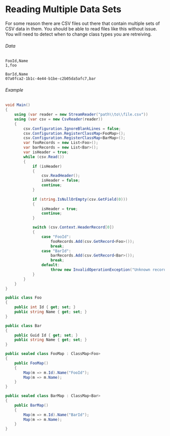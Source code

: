 # Reading Multiple Data Sets

For some reason there are CSV files out there that contain multiple sets of CSV data in them. You should be able to read files like this without issue. You will need to detect when to change class types you are retreiving.

###### Data
```
FooId,Name
1,foo

BarId,Name
07a0fca2-1b1c-4e44-b1be-c2b05da5afc7,bar
```

###### Example

```cs
void Main()
{
    using (var reader = new StreamReader("path\\to\\file.csv"))
    using (var csv = new CsvReader(reader))
    {
		csv.Configuration.IgnoreBlankLines = false;
		csv.Configuration.RegisterClassMap<FooMap>();
		csv.Configuration.RegisterClassMap<BarMap>();
		var fooRecords = new List<Foo>();
		var barRecords = new List<Bar>();
		var isHeader = true;
		while (csv.Read())
		{
			if (isHeader)
			{
				csv.ReadHeader();
				isHeader = false;
				continue;
			}
			
			if (string.IsNullOrEmpty(csv.GetField(0)))
			{
				isHeader = true;
				continue;
			}

			switch (csv.Context.HeaderRecord[0])
			{
				case "FooId":
					fooRecords.Add(csv.GetRecord<Foo>());
					break;
				case "BarId":
					barRecords.Add(csv.GetRecord<Bar>());
					break;
				default:
					throw new InvalidOperationException("Unknown record type.");
			}
		}
    }
}

public class Foo
{
    public int Id { get; set; }
    public string Name { get; set; }
}

public class Bar
{
	public Guid Id { get; set; }
	public string Name { get; set; }
}

public sealed class FooMap : ClassMap<Foo>
{
	public FooMap()
	{
		Map(m => m.Id).Name("FooId");
		Map(m => m.Name);
	}
}

public sealed class BarMap : ClassMap<Bar>
{
	public BarMap()
	{
		Map(m => m.Id).Name("BarId");
		Map(m => m.Name);
	}
}
```

<br />
